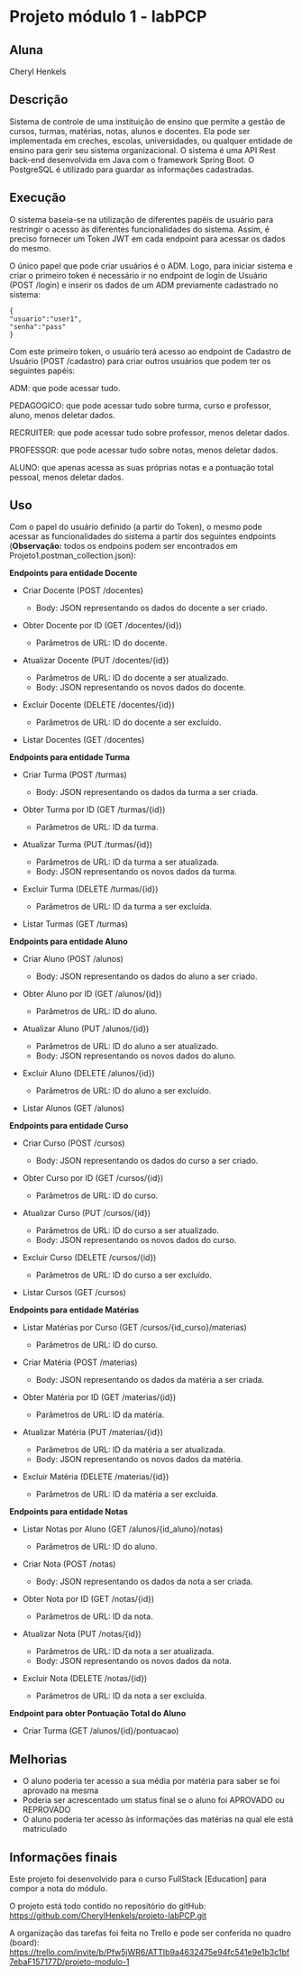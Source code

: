 # Projeto módulo 1 - labPCP

## Aluna
Cheryl Henkels

## Descrição
Sistema de controle de uma instituição de ensino que permite a gestão de cursos, turmas, matérias, notas, alunos e docentes. Ela pode ser implementada em creches, escolas, universidades, ou qualquer entidade de ensino para gerir seu sistema organizacional.
O sistema é uma API Rest back-end desenvolvida em Java com o framework Spring Boot.
O PostgreSQL é utilizado para guardar as informações cadastradas.


## Execução 
O sistema baseia-se na utilização de diferentes papéis de usuário para restringir o acesso às diferentes funcionalidades do sistema. Assim, é preciso fornecer um Token JWT em cada endpoint para acessar os dados do mesmo.

O único papel que pode criar usuários é o ADM. Logo, para iniciar sistema e criar o primeiro token é necessário ir no endpoint de login de Usuário (POST /login) e inserir os dados de um ADM previamente cadastrado no sistema:


    {
    "usuario":"user1",
    "senha":"pass"
    }
    


Com este primeiro token, o usuário terá acesso ao endpoint de Cadastro de Usuário (POST /cadastro) para criar outros usuários que podem ter os seguintes papéis:

ADM: que pode acessar tudo.

PEDAGOGICO: que pode acessar tudo sobre turma, curso e professor, aluno, menos deletar dados.

RECRUITER: que pode acessar tudo sobre professor, menos deletar dados.

PROFESSOR: que pode acessar tudo sobre notas, menos deletar dados.

ALUNO: que apenas acessa as suas próprias notas e a pontuação total pessoal, menos deletar dados.


## Uso

Com o papel do usuário definido (a partir do Token), o mesmo pode acessar as funcionalidades do sistema a partir dos seguintes endpoints (**Observação:** todos os endpoins podem ser encontrados em Projeto1.postman_collection.json):

**Endpoints para entidade Docente**

* Criar Docente (POST /docentes)
    * Body: JSON representando os dados do docente a ser criado.

* Obter Docente por ID (GET /docentes/{id})
    * Parâmetros de URL: ID do docente.

* Atualizar Docente (PUT /docentes/{id})
    * Parâmetros de URL: ID do docente a ser atualizado.
    * Body: JSON representando os novos dados do docente.

* Excluir Docente (DELETE /docentes/{id})
    * Parâmetros de URL: ID do docente a ser excluído.

* Listar Docentes (GET /docentes)


**Endpoints para entidade Turma**
* Criar Turma (POST /turmas)
    * Body: JSON representando os dados da turma a ser criada.

* Obter Turma por ID (GET /turmas/{id})
    * Parâmetros de URL: ID da turma.

* Atualizar Turma (PUT /turmas/{id})
    * Parâmetros de URL: ID da turma a ser atualizada.
    * Body: JSON representando os novos dados da turma.

* Excluir Turma (DELETE /turmas/{id})
    * Parâmetros de URL: ID da turma a ser excluída.

* Listar Turmas (GET /turmas)


**Endpoints para entidade Aluno**
* Criar Aluno (POST /alunos)
    * Body: JSON representando os dados do aluno a ser criado.

* Obter Aluno por ID (GET /alunos/{id})
    * Parâmetros de URL: ID do aluno.

* Atualizar Aluno (PUT /alunos/{id})
    * Parâmetros de URL: ID do aluno a ser atualizado.
    * Body: JSON representando os novos dados do aluno.

* Excluir Aluno (DELETE /alunos/{id})
    * Parâmetros de URL: ID do aluno a ser excluído.

* Listar Alunos (GET /alunos)



**Endpoints para entidade Curso**
* Criar Curso (POST /cursos)
    * Body: JSON representando os dados do curso a ser criado.

* Obter Curso por ID (GET /cursos/{id})
    * Parâmetros de URL: ID do curso.

* Atualizar Curso (PUT /cursos/{id})
    * Parâmetros de URL: ID do curso a ser atualizado.
    * Body: JSON representando os novos dados do curso.

* Excluir Curso (DELETE /cursos/{id})
    * Parâmetros de URL: ID do curso a ser excluído.

* Listar Cursos (GET /cursos)


**Endpoints para entidade Matérias**
* Listar Matérias por Curso (GET /cursos/{id_curso}/materias)
    * Parâmetros de URL: ID do curso.

* Criar Matéria (POST /materias)
    * Body: JSON representando os dados da matéria a ser criada.

* Obter Matéria por ID (GET /materias/{id})
    * Parâmetros de URL: ID da matéria.

* Atualizar Matéria (PUT /materias/{id})
    * Parâmetros de URL: ID da matéria a ser atualizada.
    * Body: JSON representando os novos dados da matéria.

* Excluir Matéria (DELETE /materias/{id})
    * Parâmetros de URL: ID da matéria a ser excluída.


**Endpoints para entidade Notas**
* Listar Notas por Aluno (GET /alunos/{id_aluno}/notas)
    * Parâmetros de URL: ID do aluno.

* Criar Nota (POST /notas)
    * Body: JSON representando os dados da nota a ser criada.

* Obter Nota por ID (GET /notas/{id})
    * Parâmetros de URL: ID da nota.

* Atualizar Nota (PUT /notas/{id})
    * Parâmetros de URL: ID da nota a ser atualizada.
    * Body: JSON representando os novos dados da nota.

* Excluir Nota (DELETE /notas/{id})
    * Parâmetros de URL: ID da nota a ser excluída.


**Endpoint para obter Pontuação Total do Aluno**
* Criar Turma (GET /alunos/{id}/pontuacao)


  


## Melhorias
- O aluno poderia ter acesso a sua média por matéria para saber se foi aprovado na mesma
- Poderia ser acrescentado um status final se o aluno foi APROVADO ou REPROVADO
- O aluno poderia ter acesso às informações das matérias na qual ele está matriculado


## Informações finais
Este projeto foi desenvolvido para o curso FullStack [Education] para compor a nota do módulo.

O projeto está todo contido no repositório do gitHub: <https://github.com/CherylHenkels/projeto-labPCP.git>

A organização das tarefas foi feita no Trello e pode ser conferida no quadro (board):
<https://trello.com/invite/b/Pfw5jWR6/ATTIb9a4632475e94fc541e9e1b3c1bf7ebaF157177D/projeto-modulo-1>
